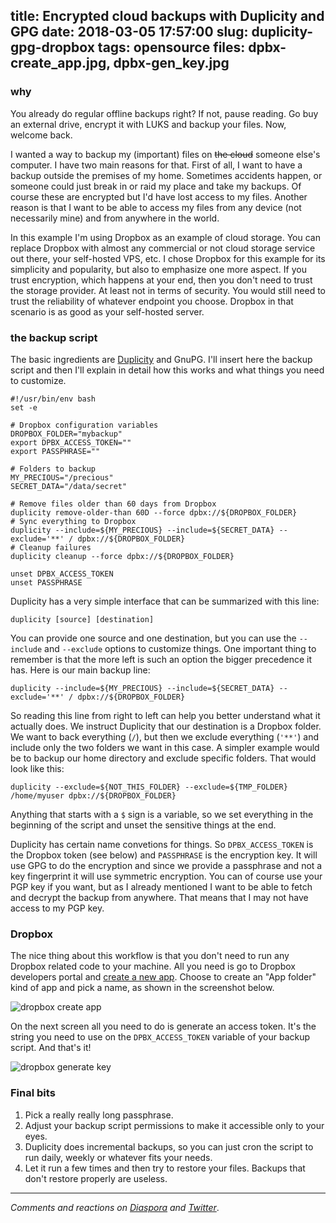 title: Encrypted cloud backups with Duplicity and GPG
date: 2018-03-05 17:57:00
slug: duplicity-gpg-dropbox
tags: opensource
files: dpbx-create_app.jpg, dpbx-gen_key.jpg
---

### why

You already do regular offline backups right? If not, pause reading. Go buy an external drive, encrypt it with LUKS and backup your files. Now, welcome back.

I wanted a way to backup my (important) files on <s>the cloud</s> someone else's computer. I have two main reasons for that. First of all, I want to have a backup outside the premises of my home. Sometimes accidents happen, or someone could just break in or raid my place and take my backups. Of course these are encrypted but I'd have lost access to my files. Another reason is that I want to be able to access my files from any device (not necessarily mine) and from anywhere in the world.

In this example I'm using Dropbox as an example of cloud storage. You can replace Dropbox with almost any commercial or not cloud storage service out there, your self-hosted VPS, etc. I chose Dropbox for this example for its simplicity and popularity, but also to emphasize one more aspect. If you trust encryption, which happens at your end, then you don't need to trust the storage provider. At least not in terms of security. You would still need to trust the reliability of whatever endpoint you choose. Dropbox in that scenario is as good as your self-hosted server.

### the backup script

The basic ingredients are [Duplicity](http://duplicity.nongnu.org/) and GnuPG. I'll insert here the backup script and then I'll explain in detail how this works and what things you need to customize.

    #!/usr/bin/env bash
    set -e

    # Dropbox configuration variables
    DROPBOX_FOLDER="mybackup"
    export DPBX_ACCESS_TOKEN=""
    export PASSPHRASE=""

    # Folders to backup
    MY_PRECIOUS="/precious"
    SECRET_DATA="/data/secret"

    # Remove files older than 60 days from Dropbox
    duplicity remove-older-than 60D --force dpbx://${DROPBOX_FOLDER}
    # Sync everything to Dropbox
    duplicity --include=${MY_PRECIOUS} --include=${SECRET_DATA} --exclude='**' / dpbx://${DROPBOX_FOLDER}
    # Cleanup failures
    duplicity cleanup --force dpbx://${DROPBOX_FOLDER}

    unset DPBX_ACCESS_TOKEN
    unset PASSPHRASE

Duplicity has a very simple interface that can be summarized with this line:

    duplicity [source] [destination]

You can provide one source and one destination, but you can use the `--include` and `--exclude` options to customize things. One important thing to remember is that the more left is such an option the bigger precedence it has. Here is our main backup line:

    duplicity --include=${MY_PRECIOUS} --include=${SECRET_DATA} --exclude='**' / dpbx://${DROPBOX_FOLDER}

So reading this line from right to left can help you better understand what it actually does. We instruct Duplicity that our destination is a Dropbox folder. We want to back everything (`/`), but then we exclude everything (`'**'`) and include only the two folders we want in this case. A simpler example would be to backup our home directory and exclude specific folders. That would look like this:

    duplicity --exclude=${NOT_THIS_FOLDER} --exclude=${TMP_FOLDER} /home/myuser dpbx://${DROPBOX_FOLDER}

Anything that starts with a `$` sign is a variable, so we set everything in the beginning of the script and unset the sensitive things at the end.

Duplicity has certain name convetions for things. So `DPBX_ACCESS_TOKEN` is the Dropbox token (see below) and `PASSPHRASE` is the encryption key. It will use GPG to do the encryption and since we provide a passphrase and not a key fingerprint it will use symmetric encryption. You can of course use your PGP key if you want, but as I already mentioned I want to be able to fetch and decrypt the backup from anywhere. That means that I may not have access to my PGP key.

### Dropbox

The nice thing about this workflow is that you don't need to run any Dropbox related code to your machine. All you need is go to Dropbox developers portal and [create a new app](https://www.dropbox.com/developers/apps/create). Choose to create an "App folder" kind of app and pick a name, as shown in the screenshot below.

![dropbox create app](dpbx-create_app.jpg)

On the next screen all you need to do is generate an access token. It's the string you need to use on the `DPBX_ACCESS_TOKEN` variable of your backup script. And that's it!

![dropbox generate key](dpbx-gen_key.jpg)

### Final bits

1. Pick a really really long passphrase.
2. Adjust your backup script permissions to make it accessible only to your eyes. 
3. Duplicity does incremental backups, so you can just cron the script to run daily, weekly or whatever fits your needs.
4. Let it run a few times and then try to restore your files. Backups that don't restore properly are useless.

<hr>

*Comments and reactions on [Diaspora](https://librenet.gr/posts/1787179) and [Twitter](https://twitter.com/comzeradd/status/970703206165643264)*.
